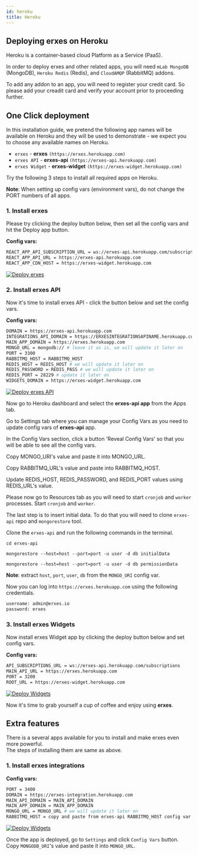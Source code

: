 ```yaml
---
id: heroku
title: Heroku
---
```


## Deploying erxes on Heroku

Heroku is a container-based cloud Platform as a Service (PaaS).

In order to deploy erxes and other related apps, you will need `mLab MongoDB` (MongoDB), `Heroku Redis` (Redis), and `CloudAMQP` (RabbitMQ) addons.

To add any addon to an app, you will need to register your credit card. So please add your creadit card and verify your account prior to proceeding further.

## One Click deployment

In this installation guide, we pretend the following app names will be available on Heroku and they will be used to demonstrate - we expect you to choose any available names on Heroku.

- `erxes` - **erxes** `(https://erxes.herokuapp.com)`
- `erxes API` - **erxes-api** `(https://erxes-api.herokuapp.com)`
- `erxes Widget` - **erxes-widget** `(https://erxes-widget.herokuapp.com)`

Try the following 3 steps to install all required apps on Heroku.

**Note**: When setting up config vars (environment vars), do not change the PORT numbers of all apps.

### 1. Install erxes

Please try clicking the deploy button below, then set all the config vars and hit the Deploy app button.

**Config vars:**

```sh
REACT_APP_API_SUBSCRIPTION_URL = ws://erxes-api.herokuapp.com/subscriptions
REACT_APP_API_URL = https://erxes-api.herokuapp.com
REACT_APP_CDN_HOST = https://erxes-widget.herokuapp.com
```

[![Deploy erxes](https://www.herokucdn.com/deploy/button.svg#heroku "Deploy erxes")](https://heroku.com/deploy?template=https://github.com/erxes/erxes/tree/develop)

### 2. Install erxes API

Now it's time to install erxes API - click the button below and set the config vars.

**Config vars:**

```sh
DOMAIN = https://erxes-api.herokuapp.com
INTEGRATIONS_API_DOMAIN = https://ERXESINTEGRATIONSAPINAME.herokuapp.com
MAIN_APP_DOMAIN = https://erxes.herokuapp.com
MONGO_URL = mongodb:// # leave it as is, we will update it later on
PORT = 3300
RABBITMQ_HOST = RABBITMQ_HOST
REDIS_HOST = REDIS_HOST # we will update it later on
REDIS_PASSWORD = REDIS_PASS # we will update it later on
REDIS_PORT = 28229 # update it later on
WIDGETS_DOMAIN = https://erxes-widget.herokuapp.com
```

[![Deploy erxes API](https://www.herokucdn.com/deploy/button.svg#heroku "Deploy erxes API")](https://heroku.com/deploy?template=https://github.com/erxes/erxes-api/tree/develop)

Now go to Heroku dashboard and select the **erxes-api app** from the Apps tab.

Go to Settings tab where you can manage your Config Vars as you need to update config vars of **erxes-api** app.

In the Config Vars section, click a button 'Reveal Config Vars' so that you will be able to see all the config vars.

Copy MONGO_URI's value and paste it into MONGO_URL.

Copy RABBITMQ_URL's value and paste into RABBITMQ_HOST.

Update REDIS_HOST, REDIS_PASSWORD, and REDIS_PORT values using REDIS_URL's value.

Please now go to Resources tab as you will need to start `cronjob` and `worker` processes.
Start `cronjob` and `worker`.

The last step is to insert initial data. To do that you will need to clone `erxes-api` repo and `mongorestore` tool.

Clone the `erxes-api` and run the following commands in the terminal.

`cd erxes-api`

`mongorestore --host=host --port=port -u user -d db initialData`

`mongorestore --host=host --port=port -u user -d db permissionData`

**Note**: extract `host`, `port`, `user`, `db` from the `MONGO_URI` config var.

Now you can log into `https://erxes.herokuapp.com` using the following credentials.

```sh
username: admin@erxes.io
password: erxes
```

### 3. Install erxes Widgets

Now install erxes Widget app by clicking the deploy button below and set config vars.

**Config vars:**

```sh
API_SUBSCRIPTIONS_URL = ws://erxes-api.herokuapp.com/subscriptions
MAIN_API_URL = https://erxes.herokuapp.com
PORT = 3200
ROOT_URL = https://erxes-widget.herokuapp.com
```

[![Deploy Widgets](https://www.herokucdn.com/deploy/button.svg#heroku "Deploy erxes Widgets")](https://heroku.com/deploy?template=https://github.com/batnasan/erxes-widgets-heroku-button)

Now it's time to grab yourself a cup of coffee and enjoy using **erxes**.

## Extra features

There is a several apps available for you to install and make erxes even more powerful.  
The steps of installing them are same as above.

### 1. Install erxes integrations

**Config vars:**

```sh
PORT = 3400
DOMAIN = https://erxes-integration.herokuapp.com
MAIN_API_DOMAIN = MAIN_API_DOMAIN
MAIN_APP_DOMAIN = MAIN_APP_DOMAIN
MONGO_URL = MONGO_URL # we will update it later on
RABBITMQ_HOST = copy and paste from erxes-api RABBITMQ_HOST config var
```

[![Deploy Widgets](https://www.herokucdn.com/deploy/button.svg#heroku "Deploy erxes engages email sender")](https://heroku.com/deploy?template=https://github.com/erxes/erxes-integrations/tree/develop)

Once the app is deployed, go to `Settings` and click `Config Vars` button.  
Copy `MONGODB_URI`'s value and paste it into `MONGO_URL`.

